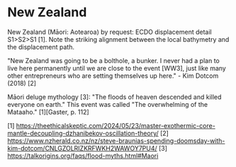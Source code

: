 # New Zealand

New Zealand (Māori: Aotearoa) by request: ECDO displacement detail S1>S2>S1 [1]. Note the striking alignment between the local bathymetry and the displacement path.

"New Zealand was going to be a bolthole, a bunker. I never had a plan to live here permanently until we are close to the event [WW3], just like many other entrepreneurs who are setting themselves up here." - Kim Dotcom (2018) [2]

Māori deluge mythology [3]:
"The floods of heaven descended and killed everyone on earth." This event was called "The overwhelming of the Mataaho." [1][Gaster, p. 112]

[1] https://theethicalskeptic.com/2024/05/23/master-exothermic-core-mantle-decoupling-dzhanibekov-oscillation-theory/
[2] https://www.nzherald.co.nz/nz/steve-braunias-spending-doomsday-with-kim-dotcom/CNLGZOLRIZKRFWKH2WAWOY7PU4/
[3] https://talkorigins.org/faqs/flood-myths.html#Maori